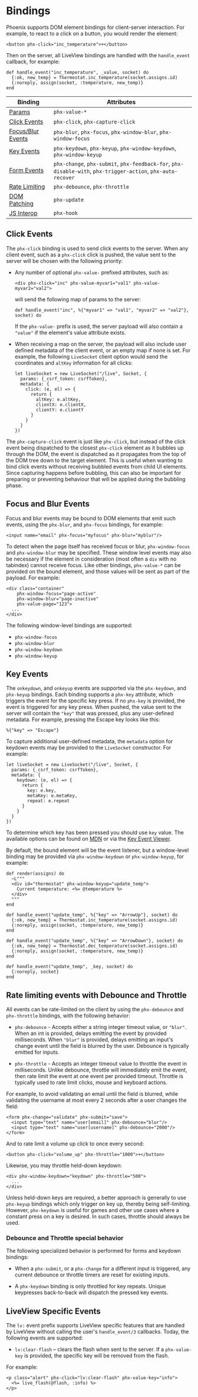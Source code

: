 # Bindings

Phoenix supports DOM element bindings for client-server interaction. For
example, to react to a click on a button, you would render the element:

    <button phx-click="inc_temperature">+</button>

Then on the server, all LiveView bindings are handled with the `handle_event`
callback, for example:

    def handle_event("inc_temperature", _value, socket) do
      {:ok, new_temp} = Thermostat.inc_temperature(socket.assigns.id)
      {:noreply, assign(socket, :temperature, new_temp)}
    end

| Binding                | Attributes |
|------------------------|------------|
| [Params](#click-events) | `phx-value-*` |
| [Click Events](#click-events) | `phx-click`, `phx-capture-click` |
| [Focus/Blur Events](#focus-and-blur-events) | `phx-blur`, `phx-focus`, `phx-window-blur`, `phx-window-focus` |
| [Key Events](#key-events) | `phx-keydown`, `phx-keyup`, `phx-window-keydown`, `phx-window-keyup` |
| [Form Events](form-bindings.md) | `phx-change`, `phx-submit`, `phx-feedback-for`, `phx-disable-with`, `phx-trigger-action`, `phx-auto-recover` |
| [Rate Limiting](#rate-limiting-events-with-debounce-and-throttle) | `phx-debounce`, `phx-throttle` |
| [DOM Patching](dom-patching.md) | `phx-update` |
| [JS Interop](js-interop.md#client-hooks) | `phx-hook` |

## Click Events

The `phx-click` binding is used to send click events to the server.
When any client event, such as a `phx-click` click is pushed, the value
sent to the server will be chosen with the following priority:

  * Any number of optional `phx-value-` prefixed attributes, such as:

        <div phx-click="inc" phx-value-myvar1="val1" phx-value-myvar2="val2">

    will send the following map of params to the server:

        def handle_event("inc", %{"myvar1" => "val1", "myvar2" => "val2"}, socket) do

    If the `phx-value-` prefix is used, the server payload will also contain a `"value"`
    if the element's value attribute exists.

  * When receiving a map on the server, the payload will also include user defined metadata
    of the client event, or an empty map if none is set. For example, the following `LiveSocket`
    client option would send the coordinates and `altKey` information for all clicks:

        let liveSocket = new LiveSocket("/live", Socket, {
          params: {_csrf_token: csrfToken},
          metadata: {
            click: (e, el) => {
              return {
                altKey: e.altKey,
                clientX: e.clientX,
                clientY: e.clientY
              }
            }
          }
        })


The `phx-capture-click` event is just like `phx-click`, but instead of the click event
being dispatched to the closest `phx-click` element as it bubbles up through the DOM, the event
is dispatched as it propagates from the top of the DOM tree down to the target element. This is
useful when wanting to bind click events without receiving bubbled events from child UI elements.
Since capturing happens before bubbling, this can also be important for preparing or preventing
behaviour that will be applied during the bubbling phase.

## Focus and Blur Events

Focus and blur events may be bound to DOM elements that emit
such events, using the `phx-blur`, and `phx-focus` bindings, for example:

    <input name="email" phx-focus="myfocus" phx-blur="myblur"/>

To detect when the page itself has received focus or blur,
`phx-window-focus` and `phx-window-blur` may be specified. These window
level events may also be necessary if the element in consideration
(most often a `div` with no tabindex) cannot receive focus. Like other
bindings, `phx-value-*` can be provided on the bound element, and those
values will be sent as part of the payload. For example:

    <div class="container"
        phx-window-focus="page-active"
        phx-window-blur="page-inactive"
        phx-value-page="123">
      ...
    </div>

The following window-level bindings are supported:

  * `phx-window-focus`
  * `phx-window-blur`
  * `phx-window-keydown`
  * `phx-window-keyup`

## Key Events

The `onkeydown`, and `onkeyup` events are supported via the `phx-keydown`,
and `phx-keyup` bindings. Each binding supports a `phx-key` attribute, which triggers
the event for the specific key press. If no `phx-key` is provided, the event is triggered
for any key press. When pushed, the value sent to the server will contain the `"key"`
that was pressed, plus any user-defined metadata. For example, pressing the
Escape key looks like this:

    %{"key" => "Escape"}

To capture additional user-defined metadata, the `metadata` option for keydown events
may be provided to the `LiveSocket` constructor. For example:

    let liveSocket = new LiveSocket("/live", Socket, {
      params: {_csrf_token: csrfToken},
      metadata: {
        keydown: (e, el) => {
          return {
            key: e.key,
            metaKey: e.metaKey,
            repeat: e.repeat
          }
        }
      }
    })

To determine which key has been pressed you should use `key` value. The
available options can be found on
[MDN](https://developer.mozilla.org/en-US/docs/Web/API/KeyboardEvent/key/Key_Values)
or via the [Key Event Viewer](https://w3c.github.io/uievents/tools/key-event-viewer.html).

By default, the bound element will be the event listener, but a
window-level binding may be provided via `phx-window-keydown` or `phx-window-keyup`,
for example:

    def render(assigns) do
      ~L"""
      <div id="thermostat" phx-window-keyup="update_temp">
        Current temperature: <%= @temperature %>
      </div>
      """
    end

    def handle_event("update_temp", %{"key" => "ArrowUp"}, socket) do
      {:ok, new_temp} = Thermostat.inc_temperature(socket.assigns.id)
      {:noreply, assign(socket, :temperature, new_temp)}
    end

    def handle_event("update_temp", %{"key" => "ArrowDown"}, socket) do
      {:ok, new_temp} = Thermostat.dec_temperature(socket.assigns.id)
      {:noreply, assign(socket, :temperature, new_temp)}
    end

    def handle_event("update_temp", _key, socket) do
      {:noreply, socket}
    end

## Rate limiting events with Debounce and Throttle

All events can be rate-limited on the client by using the
`phx-debounce` and `phx-throttle` bindings, with the following behavior:

  * `phx-debounce` - Accepts either a string integer timeout value, or `"blur"`.
    When an int is provided, delays emitting the event by provided milliseconds.
    When `"blur"` is provided, delays emitting an input's change event until the
    field is blurred by the user. Debounce is typically emitted for inputs.

  * `phx-throttle` - Accepts an integer timeout value to throttle the event in milliseconds.
    Unlike debounce, throttle will immediately emit the event, then rate limit the
    event at one event per provided timeout. Throttle is typically used to rate limit
    clicks, mouse and keyboard actions.

For example, to avoid validating an email until the field is blurred, while validating
the username at most every 2 seconds after a user changes the field:

    <form phx-change="validate" phx-submit="save">
      <input type="text" name="user[email]" phx-debounce="blur"/>
      <input type="text" name="user[username]" phx-debounce="2000"/>
    </form>

And to rate limit a volume up click to once every second:

    <button phx-click="volume_up" phx-throttle="1000">+</button>

Likewise, you may throttle held-down keydown:

    <div phx-window-keydown="keydown" phx-throttle="500">
      ...
    </div>

Unless held-down keys are required, a better approach is generally to use
`phx-keyup` bindings which only trigger on key up, thereby being self-limiting.
However, `phx-keydown` is useful for games and other use cases where a constant
press on a key is desired. In such cases, throttle should always be used.

### Debounce and Throttle special behavior

The following specialized behavior is performed for forms and keydown bindings:

  * When a `phx-submit`, or a `phx-change` for a different input is triggered,
    any current debounce or throttle timers are reset for existing inputs.

  * A `phx-keydown` binding is only throttled for key repeats. Unique keypresses
    back-to-back will dispatch the pressed key events.

## LiveView Specific Events

The `lv:` event prefix supports LiveView specific features that are handled
by LiveView without calling the user's `handle_event/3` callbacks. Today,
the following events are supported:

  - `lv:clear-flash` – clears the flash when sent to the server. If a
    `phx-value-key` is provided, the specific key will be removed from the flash.

For example:

    <p class="alert" phx-click="lv:clear-flash" phx-value-key="info">
      <%= live_flash(@flash, :info) %>
    </p>
